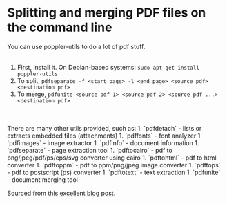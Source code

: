 # Splitting and merging PDF files on the command line

You can use poppler-utils to do a lot of pdf stuff.
<br />
<br />
1. First, install it. On Debian-based systems: `sudo apt-get install poppler-utils`
1. To split, `pdfseparate -f <start page> -l <end page> <source pdf> <destination pdf>`
1. To merge, `pdfunite <source pdf 1> <source pdf 2> <source pdf ...> <destination pdf>`
<br />
<br />
There are many other utils provided, such as:
1. `pdfdetach` - lists or extracts embedded files (attachments)
1. `pdffonts` - font analyzer
1. `pdfimages` - image extractor
1. `pdfinfo` - document information
1. `pdfseparate` - page extraction tool
1. `pdftocairo` - pdf to png/jpeg/pdf/ps/eps/svg converter using cairo
1. `pdftohtml` - pdf to html converter
1. `pdftoppm` - pdf to ppm/png/jpeg image converter
1. `pdftops` - pdf to postscript (ps) converter
1. `pdftotext` - text extraction
1. `pdfunite` - document merging tool

Sourced from [this excellent blog post](http://jorge.fbarr.net/2015/02/20/split-and-merge-pdfs-part-2/).

